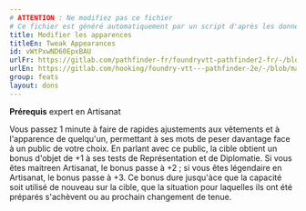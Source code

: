 ```yaml
---
# ATTENTION : Ne modifiez pas ce fichier
# Ce fichier est généré automatiquement par un script d'après les données du module Foundry VTT officiel et de sa traduction
title: Modifier les apparences
titleEn: Tweak Appearances
id: vWtPxwND60EpxBAU
urlFr: https://gitlab.com/pathfinder-fr/foundryvtt-pathfinder2-fr/-/blob/master/data/feats/vWtPxwND60EpxBAU.htm
urlEn: https://gitlab.com/hooking/foundry-vtt---pathfinder-2e/-/blob/master/packs/data/feats.db/tweak-appearances.json
group: feats
layout: dons
---
```

**Prérequis** expert en Artisanat

Vous passez 1 minute à faire de rapides ajustements aux vêtements et à l'apparence de quelqu'un, permettant à ses mots de peser davantage face à un public de votre choix. En parlant avec ce public, la cible obtient un bonus d'objet de +1 à ses tests de Représentation et de Diplomatie. Si vous êtes maitreen Artisanat, le bonus passe à +2 ; si vous êtes légendaire en Artisanat, le bonus passe à +3. Ce bonus dure jusqu'àce que la capacité soit utilisé de nouveau sur la cible, que la situation pour laquelles ils ont été préparés s'achèvent ou au prochain changement de tenue.


